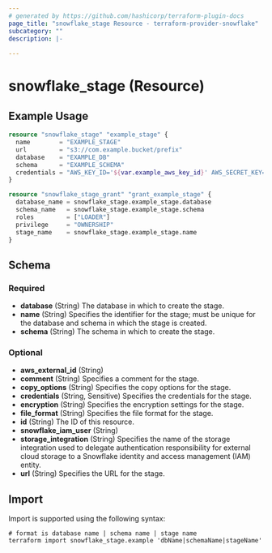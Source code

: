 ```yaml
---
# generated by https://github.com/hashicorp/terraform-plugin-docs
page_title: "snowflake_stage Resource - terraform-provider-snowflake"
subcategory: ""
description: |-
  
---
```


# snowflake_stage (Resource)



## Example Usage

```terraform
resource "snowflake_stage" "example_stage" {
  name        = "EXAMPLE_STAGE"
  url         = "s3://com.example.bucket/prefix"
  database    = "EXAMPLE_DB"
  schema      = "EXAMPLE_SCHEMA"
  credentials = "AWS_KEY_ID='${var.example_aws_key_id}' AWS_SECRET_KEY='${var.example_aws_secret_key}'"
}

resource "snowflake_stage_grant" "grant_example_stage" {
  database_name = snowflake_stage.example_stage.database
  schema_name   = snowflake_stage.example_stage.schema
  roles         = ["LOADER"]
  privilege     = "OWNERSHIP"
  stage_name    = snowflake_stage.example_stage.name
}
```

<!-- schema generated by tfplugindocs -->
## Schema

### Required

- **database** (String) The database in which to create the stage.
- **name** (String) Specifies the identifier for the stage; must be unique for the database and schema in which the stage is created.
- **schema** (String) The schema in which to create the stage.

### Optional

- **aws_external_id** (String)
- **comment** (String) Specifies a comment for the stage.
- **copy_options** (String) Specifies the copy options for the stage.
- **credentials** (String, Sensitive) Specifies the credentials for the stage.
- **encryption** (String) Specifies the encryption settings for the stage.
- **file_format** (String) Specifies the file format for the stage.
- **id** (String) The ID of this resource.
- **snowflake_iam_user** (String)
- **storage_integration** (String) Specifies the name of the storage integration used to delegate authentication responsibility for external cloud storage to a Snowflake identity and access management (IAM) entity.
- **url** (String) Specifies the URL for the stage.

## Import

Import is supported using the following syntax:

```shell
# format is database name | schema name | stage name
terraform import snowflake_stage.example 'dbName|schemaName|stageName'
```
